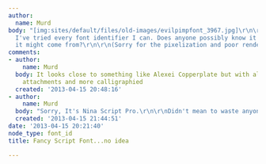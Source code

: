 ```yaml
---
author:
  name: Murd
body: "[img:sites/default/files/old-images/evilpimpfont_3967.jpg]\r\n\r\nI'm so lost.
  I've tried every font identifier I can. Does anyone possibly know it or the family
  it might come from?\r\n\r\n(Sorry for the pixelization and poor rendering)"
comments:
- author:
    name: Murd
  body: It looks close to something like Alexei Copperplate but with all those thorny
    attachments and more calligraphied
  created: '2013-04-15 20:48:16'
- author:
    name: Murd
  body: "Sorry, It's Nina Script Pro.\r\n\r\nDidn't mean to waste anyone's time :P"
  created: '2013-04-15 21:44:51'
date: '2013-04-15 20:21:40'
node_type: font_id
title: Fancy Script Font...no idea

---
```

